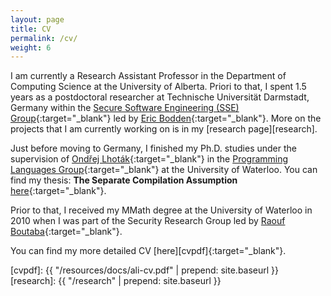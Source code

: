 ```yaml
---
layout: page
title: CV
permalink: /cv/
weight: 6
---
```

I am currently a Research Assistant Professor in the Department of Computing Science at the University of Alberta. Priori to that, I spent 1.5 years as a postdoctoral researcher at Technische Universität Darmstadt, Germany within the [Secure Software Engineering (SSE) Group](http://sseblog.ec-spride.de/){:target="_blank"} led by [Eric Bodden](http://bodden.de/){:target="_blank"}. More on the projects that I am currently working on is in my [research page][research].

Just before moving to Germany, I finished my Ph.D. studies under the supervision of [Ondřej Lhoták](http://plg.uwaterloo.ca/~olhotak/){:target="_blank"} in the [Programming Languages Group](http://plg.uwaterloo.ca/){:target="_blank"} at the University of Waterloo. You can find my thesis: **The Separate Compilation Assumption** [here](http://hdl.handle.net/10012/8835){:target="_blank"}.

Prior to that, I received my MMath degree at the University of Waterloo in 2010 when I was part of the Security Research Group led by [Raouf Boutaba](http://rboutaba.cs.uwaterloo.ca/index.html){:target="_blank"}.

You can find my more detailed CV [here][cvpdf]{:target="_blank"}.

[cvpdf]: {{ "/resources/docs/ali-cv.pdf" | prepend: site.baseurl }}
[research]: {{ "/research" |  prepend: site.baseurl }}
